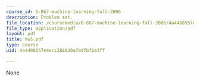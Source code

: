 ```yaml
---
course_id: 6-867-machine-learning-fall-2006
description: Problem set.
file_location: /coursemedia/6-867-machine-learning-fall-2006/4a4488557e4ecc288639a79dfbf2e3ff_hw5.pdf
file_type: application/pdf
layout: pdf
title: hw5.pdf
type: course
uid: 4a4488557e4ecc288639a79dfbf2e3ff

---
```

None